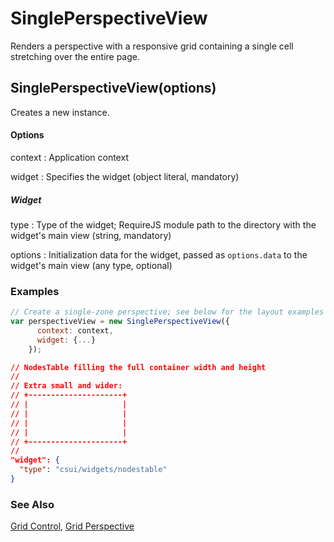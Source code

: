 # SinglePerspectiveView

Renders a perspective with a responsive grid containing a single cell
stretching over the entire page.

## SinglePerspectiveView(options)

Creates a new instance.

#### Options

context
: Application context

widget
: Specifies the widget (object literal, mandatory)

##### Widget

type
: Type of the widget; RequireJS module path to the directory with the widget's main
  view (string, mandatory)

options
: Initialization data for the widget, passed as `options.data` to the widget's main
  view (any type, optional)

### Examples

```javascript
// Create a single-zone perspective; see below for the layout examples
var perspectiveView = new SinglePerspectiveView({
      context: context,
      widget: {...}
    });
```

```json
// NodesTable filling the full container width and height
//
// Extra small and wider:
// +---------------------+
// |                     |
// |                     |
// |                     |
// |                     |
// +---------------------+
//
"widget": {
  "type": "csui/widgets/nodestable"
}
```

### See Also

[Grid Control](../../controls/grid/grid.md),
[Grid Perspective](../grid/grid.perspective.md)

